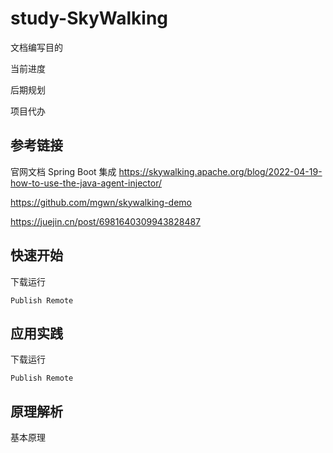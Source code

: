 # study-SkyWalking

文档编写目的

当前进度

后期规划

项目代办

## 参考链接

官网文档
Spring Boot 集成 
https://skywalking.apache.org/blog/2022-04-19-how-to-use-the-java-agent-injector/

https://github.com/mgwn/skywalking-demo

https://juejin.cn/post/6981640309943828487

## 快速开始

下载运行

```
Publish Remote

```

## 应用实践

下载运行

```
Publish Remote

```

## 原理解析

基本原理
